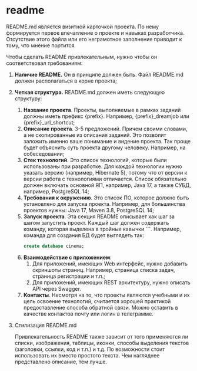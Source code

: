 # readme

README.md является визитной карточкой проекта. По нему формируется первое
впечатление о проекте и навыках разработчика. Отсутствие этого файла или его
неграмотное заполнение приводит к тому, что мнение портится.

Чтобы сделать README привлекательным, нужно чтобы он соответствовал требованиям:

1. **Наличие README.** Он в принципе должен быть. Файл README.md должен
   располагаться в корне проекта;
2. **Четкая структура.** README.md должен иметь следующую структуру:
    1. **Название проекта**. Проекты, выполняемые в рамках заданий должны иметь
       префикс {prefix}. Например, {prefix}_dreamjob или {prefix}_url_shortcut;
    2. **Описание проекта**. 3-5 предложений. Причем своими словами, а не
       скопированные из описания заданий. Это позволит
       заложить именно ваше понимание и видение проекта. Так проще будет
       объяснить суть проекта другому человеку. Например, на собеседовании;
    3. **Стек технологий**. Это список технологий, которые были использованы при
       разработке. Для каждой технологии нужно указать версию
       (например, Hibernate 5), потому что от версии к версии работа с
       технологиями отличается. Список обязательно должен включать
       основной ЯП, например, Java 17, а также СУБД, например, PostgreSQL 14;
    4. **Требования к окружению**. Это список ПО, которое должно быть
       установлено для запуска проекта.
       Например, для большинства проектов нужны: Java 17, Maven 3.8, PostgreSQL
       14;
    5. **Запуск проекта**. Эта секция README описывает как шаг за шагом
       запустить проект. Каждый шаг должен содержать команду, которая
       выделена в тройные кавычки <span>```</span>. Например, команда для
       создания БД будет выглядеть так:
       ```sql
       create database cinema;
       ``` 
    6. **Взаимодействие с приложением**:
        1. Для приложений, имеющих Web интерфейс, нужно добавить скриншоты
           страниц. Например, страница списка задач, страница регистрации и
           т.п.;
        2. Для приложений, имеющих REST архитектуру, нужно описать API через
           Swagger.
    7. **Контакты**. Несмотря на то, что проекты являются учебными и их цель
       освоение технологий, считается хорошей
       практикой предоставление способа обратной связи. Можно оставить в
       качестве контактов почту или логин в телеграмме.
3. Стилизация README.md

   Привлекательность README также зависит от того применяются ли списки,
   изображения, таблицы, иконки, способы выделения текстов
   (заголовки, ссылки, код и т.п.) и т.д. По возможности стоит использовать их
   вместо простого текста. Чем нагляднее
   представлено описание, тем лучше.
   
